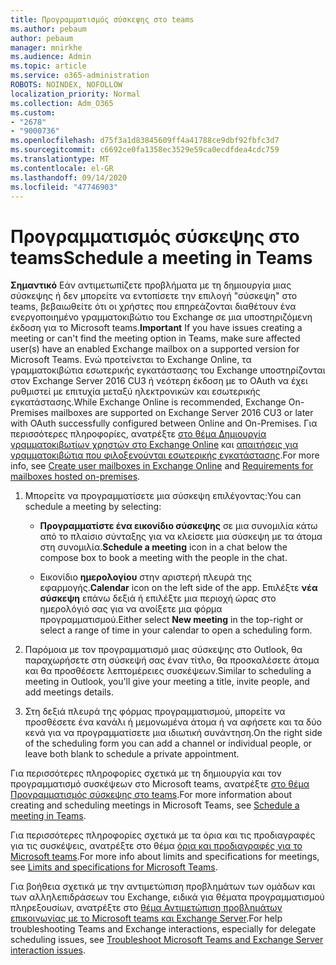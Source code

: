 ```yaml
---
title: Προγραμματισμός σύσκεψης στο teams
ms.author: pebaum
author: pebaum
manager: mnirkhe
ms.audience: Admin
ms.topic: article
ms.service: o365-administration
ROBOTS: NOINDEX, NOFOLLOW
localization_priority: Normal
ms.collection: Adm_O365
ms.custom:
- "2678"
- "9000736"
ms.openlocfilehash: d75f3a1d83845609ff4a41788ce9dbf92fbfc3d7
ms.sourcegitcommit: c6692ce0fa1358ec3529e59ca0ecdfdea4cdc759
ms.translationtype: MT
ms.contentlocale: el-GR
ms.lasthandoff: 09/14/2020
ms.locfileid: "47746903"
---
```

# <a name="schedule-a-meeting-in-teams"></a><span data-ttu-id="9dc31-102">Προγραμματισμός σύσκεψης στο teams</span><span class="sxs-lookup"><span data-stu-id="9dc31-102">Schedule a meeting in Teams</span></span>

<span data-ttu-id="9dc31-103">**Σημαντικό** Εάν αντιμετωπίζετε προβλήματα με τη δημιουργία μιας σύσκεψης ή δεν μπορείτε να εντοπίσετε την επιλογή "σύσκεψη" στο teams, βεβαιωθείτε ότι οι χρήστες που επηρεάζονται διαθέτουν ένα ενεργοποιημένο γραμματοκιβώτιο του Exchange σε μια υποστηριζόμενη έκδοση για το Microsoft teams.</span><span class="sxs-lookup"><span data-stu-id="9dc31-103">**Important** If you have issues creating a meeting or can't find the meeting option in Teams, make sure affected user(s) have an enabled Exchange mailbox on a supported version for Microsoft Teams.</span></span> <span data-ttu-id="9dc31-104">Ενώ προτείνεται το Exchange Online, τα γραμματοκιβώτια εσωτερικής εγκατάστασης του Exchange υποστηρίζονται στον Exchange Server 2016 CU3 ή νεότερη έκδοση με το OAuth να έχει ρυθμιστεί με επιτυχία μεταξύ ηλεκτρονικών και εσωτερικής εγκατάστασης.</span><span class="sxs-lookup"><span data-stu-id="9dc31-104">While Exchange Online is recommended, Exchange On-Premises mailboxes are supported on Exchange Server 2016 CU3 or later with OAuth successfully configured between Online and On-Premises.</span></span> <span data-ttu-id="9dc31-105">Για περισσότερες πληροφορίες, ανατρέξτε [στο θέμα Δημιουργία γραμματοκιβωτίων χρηστών στο Exchange Online](https://docs.microsoft.com/exchange/recipients-in-exchange-online/create-user-mailboxes) και [απαιτήσεις για γραμματοκιβώτια που φιλοξενούνται εσωτερικής εγκατάστασης](https://docs.microsoft.com/microsoftteams/exchange-teams-interact#requirements-for-mailboxes-hosted-on-premises).</span><span class="sxs-lookup"><span data-stu-id="9dc31-105">For more info, see [Create user mailboxes in Exchange Online](https://docs.microsoft.com/exchange/recipients-in-exchange-online/create-user-mailboxes) and [Requirements for mailboxes hosted on-premises](https://docs.microsoft.com/microsoftteams/exchange-teams-interact#requirements-for-mailboxes-hosted-on-premises).</span></span> 

1. <span data-ttu-id="9dc31-106">Μπορείτε να προγραμματίσετε μια σύσκεψη επιλέγοντας:</span><span class="sxs-lookup"><span data-stu-id="9dc31-106">You can schedule a meeting by selecting:</span></span>

    - <span data-ttu-id="9dc31-107">**Προγραμματίστε ένα εικονίδιο σύσκεψης** σε μια συνομιλία κάτω από το πλαίσιο σύνταξης για να κλείσετε μια σύσκεψη με τα άτομα στη συνομιλία.</span><span class="sxs-lookup"><span data-stu-id="9dc31-107">**Schedule a meeting** icon in a chat below the compose box to book a meeting with the people in the chat.</span></span>

    - <span data-ttu-id="9dc31-108">Εικονίδιο **ημερολογίου** στην αριστερή πλευρά της εφαρμογής.</span><span class="sxs-lookup"><span data-stu-id="9dc31-108">**Calendar** icon on the left side of the app.</span></span> <span data-ttu-id="9dc31-109">Επιλέξτε **νέα σύσκεψη** επάνω δεξιά ή επιλέξτε μια περιοχή ώρας στο ημερολόγιό σας για να ανοίξετε μια φόρμα προγραμματισμού.</span><span class="sxs-lookup"><span data-stu-id="9dc31-109">Either select **New meeting** in the top-right or select a range of time in your calendar to open a scheduling form.</span></span>

2. <span data-ttu-id="9dc31-110">Παρόμοια με τον προγραμματισμό μιας σύσκεψης στο Outlook, θα παραχωρήσετε στη σύσκεψή σας έναν τίτλο, θα προσκαλέσετε άτομα και θα προσθέσετε λεπτομέρειες συσκέψεων.</span><span class="sxs-lookup"><span data-stu-id="9dc31-110">Similar to scheduling a meeting in Outlook, you'll give your meeting a title, invite people, and add meetings details.</span></span>

3. <span data-ttu-id="9dc31-111">Στη δεξιά πλευρά της φόρμας προγραμματισμού, μπορείτε να προσθέσετε ένα κανάλι ή μεμονωμένα άτομα ή να αφήσετε και τα δύο κενά για να προγραμματίσετε μια ιδιωτική συνάντηση.</span><span class="sxs-lookup"><span data-stu-id="9dc31-111">On the right side of the scheduling form you can add a channel or individual people, or leave both blank to schedule a private appointment.</span></span>

<span data-ttu-id="9dc31-112">Για περισσότερες πληροφορίες σχετικά με τη δημιουργία και τον προγραμματισμό συσκέψεων στο Microsoft teams, ανατρέξτε [στο θέμα Προγραμματισμός σύσκεψης στο teams](https://support.office.com/article/Schedule-a-meeting-in-Teams-943507a9-8583-4c58-b5d2-8ec8265e04e5).</span><span class="sxs-lookup"><span data-stu-id="9dc31-112">For more information about creating and scheduling meetings in Microsoft Teams, see [Schedule a meeting in Teams](https://support.office.com/article/Schedule-a-meeting-in-Teams-943507a9-8583-4c58-b5d2-8ec8265e04e5).</span></span>

<span data-ttu-id="9dc31-113">Για περισσότερες πληροφορίες σχετικά με τα όρια και τις προδιαγραφές για τις συσκέψεις, ανατρέξτε στο θέμα [όρια και προδιαγραφές για το Microsoft teams](https://docs.microsoft.com/microsoftteams/limits-specifications-teams#meetings-and-calls).</span><span class="sxs-lookup"><span data-stu-id="9dc31-113">For more info about limits and specifications for meetings, see [Limits and specifications for Microsoft Teams](https://docs.microsoft.com/microsoftteams/limits-specifications-teams#meetings-and-calls).</span></span>

<span data-ttu-id="9dc31-114">Για βοήθεια σχετικά με την αντιμετώπιση προβλημάτων των ομάδων και των αλληλεπιδράσεων του Exchange, ειδικά για θέματα προγραμματισμού πληρεξουσίων, ανατρέξτε στο [θέμα Αντιμετώπιση προβλημάτων επικοινωνίας με το Microsoft teams και Exchange Server](https://docs.microsoft.com/microsoftteams/troubleshoot/known-issues/teams-exchange-interaction-issue).</span><span class="sxs-lookup"><span data-stu-id="9dc31-114">For help troubleshooting Teams and Exchange interactions, especially for delegate scheduling issues, see [Troubleshoot Microsoft Teams and Exchange Server interaction issues](https://docs.microsoft.com/microsoftteams/troubleshoot/known-issues/teams-exchange-interaction-issue).</span></span>